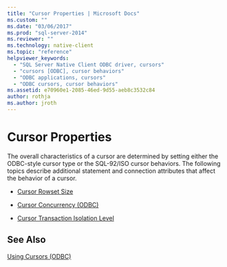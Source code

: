 ```yaml
---
title: "Cursor Properties | Microsoft Docs"
ms.custom: ""
ms.date: "03/06/2017"
ms.prod: "sql-server-2014"
ms.reviewer: ""
ms.technology: native-client
ms.topic: "reference"
helpviewer_keywords: 
  - "SQL Server Native Client ODBC driver, cursors"
  - "cursors [ODBC], cursor behaviors"
  - "ODBC applications, cursors"
  - "ODBC cursors, cursor behaviors"
ms.assetid: e70960e1-2085-46ed-9d55-aeb8c3532c84
author: rothja
ms.author: jroth
---
```

# Cursor Properties
  The overall characteristics of a cursor are determined by setting either the ODBC-style cursor type or the SQL-92/ISO cursor behaviors. The following topics describe additional statement and connection attributes that affect the behavior of a cursor.  
  
-   [Cursor Rowset Size](cursor-rowset-size.md)  
  
-   [Cursor Concurrency &#40;ODBC&#41;](cursor-concurrency-odbc.md)  
  
-   [Cursor Transaction Isolation Level](cursor-transaction-isolation-level.md)  
  
## See Also  
 [Using Cursors &#40;ODBC&#41;](../using-cursors-odbc.md)  
  
  
